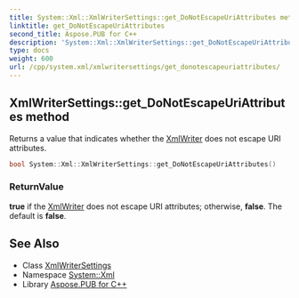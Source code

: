 ```yaml
---
title: System::Xml::XmlWriterSettings::get_DoNotEscapeUriAttributes method
linktitle: get_DoNotEscapeUriAttributes
second_title: Aspose.PUB for C++
description: 'System::Xml::XmlWriterSettings::get_DoNotEscapeUriAttributes method. Returns a value that indicates whether the XmlWriter does not escape URI attributes in C++.'
type: docs
weight: 600
url: /cpp/system.xml/xmlwritersettings/get_donotescapeuriattributes/
---
```

## XmlWriterSettings::get_DoNotEscapeUriAttributes method


Returns a value that indicates whether the [XmlWriter](../../xmlwriter/) does not escape URI attributes.

```cpp
bool System::Xml::XmlWriterSettings::get_DoNotEscapeUriAttributes()
```


### ReturnValue

**true** if the [XmlWriter](../../xmlwriter/) does not escape URI attributes; otherwise, **false**. The default is **false**.

## See Also

* Class [XmlWriterSettings](../)
* Namespace [System::Xml](../../)
* Library [Aspose.PUB for C++](../../../)
